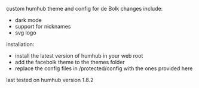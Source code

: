 custom humhub theme and config for de Bolk
changes include:
 - dark mode
 - support for nicknames
 - svg logo

 installation:
 - install the latest version of humhub in your web root
 - add the facebolk theme to the themes folder
 - replace the config files in /protected/config with the ones provided here

last tested on humhub version 1.8.2
